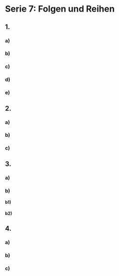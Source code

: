# Serie 7: Folgen und Reihen

## 1.

### a)

### b)

### c)

### d)

### e)

## 2.

### a)

### b)

### c)

## 3.

### a)

### b)

#### b1)

#### b2)

## 4.

### a)

### b)

### c)
